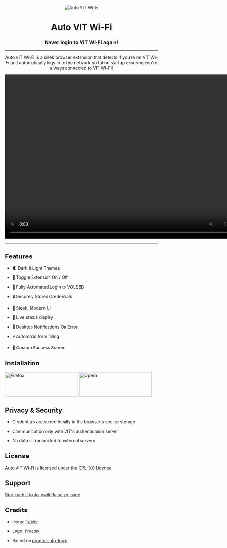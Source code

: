 <style>
    @media (max-width: 600px) {
        #vid,
        #txt {
            width: 400px !important;
            height: auto;
        }
    }
</style>

<div align="center">
	<img src="https://files.catbox.moe/tzk1xp.png" alt="Auto VIT Wi-Fi" />
	<h1 style="color: var(--pico-primary)">Auto VIT Wi-Fi</h1>
	<h3>Never login to VIT Wi-Fi again!</h3>
	<hr />
	<div id="txt" width="1000">
		<p>
			Auto VIT Wi-Fi is a sleek browser extension that detects if you're on VIT
			Wi-Fi and automatically logs in to the network portal on startup ensuring
			you're always connected to VIT Wi-Fi!
		</p>
	</div>
<video id="vid" align="center" width="800" height="540" autoplay controls muted>
<source src="https://files.catbox.moe/nbcrtd.mp4" type="video/mp4">
</video>
</div>

***

## Features

- 🌓 Dark & Light Themes

- 🔋 Toggle Extension On / Off

- 🚀 Fully Automated Login to VOLSBB

- 🔒 Securely Stored Credentials

- 📱 Sleek, Modern UI

- 🔄️ Live status display
  
- 🔔 Desktop Notifications On Error

- ⚡ Automatic form filling

- 🪪 Custom Success Screen

## Installation

<a style="gap:10px" href="https://addons.mozilla.org/en-US/firefox/addon/auto-vwifi"><img src="https://files.catbox.moe/86st48.png" alt="Firefox" width="240" height="80"/></a>
<a style="gap:10px" href="https://addons.opera.com/en/extensions/details/auto-vwifi/"><img src="https://files.catbox.moe/49ss6l.png" alt="Opera" width="240" height="80"/></a> 

## Privacy & Security

- Credentials are stored locally in the browser's secure storage

- Communication only with VIT's authentication server
  
- No data is transmitted to external servers

## License

Auto VIT Wi-Fi is licensed under the [GPL-3.0 License](LICENSE)

## Support

<script async defer src="https://buttons.github.io/buttons.js"></script>
<a style="gap:10px" class="github-button" href="https://github.com/nochilli/auto-vwifi" data-color-scheme="no-preference: light; light: light; dark: dark_dimmed;" data-icon="octicon-star" data-size="large" data-show-count="true" aria-label="nochilli/auto-vwifi on GitHub">Star nochilli/auto-vwifi </a>
<a style="gap:10px" class="github-button" href="https://github.com/nochilli/auto-vwifi/issues" data-color-scheme="no-preference: light; light: light; dark: dark_dimmed;" data-icon="octicon-issue-opened" data-size="large" data-show-count="true" aria-label="Issue nochilli/auto-vwifi on GitHub">Raise an issue</a>

## Credits

- Icons: [Tabler](https://tabler.io/icons)

- Logo: [Freepik](https://www.freepik.com/icons)

- Based on [pronto-auto-login](https://github.com/cybergla/pronto-auto-login/)





